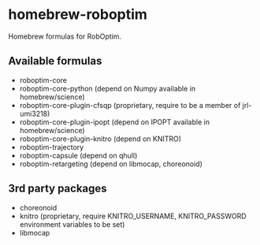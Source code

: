 homebrew-roboptim
=================

Homebrew formulas for RobOptim.


Available formulas
------------------

* roboptim-core
* roboptim-core-python (depend on Numpy available in homebrew/science)
* roboptim-core-plugin-cfsqp (proprietary, require to be a member of
  jrl-umi3218)
* roboptim-core-plugin-ipopt (depend on IPOPT available in homebrew/science)
* roboptim-core-plugin-knitro (depend on KNITRO)
* roboptim-trajectory
* roboptim-capsule (depend on qhull)
* roboptim-retargeting (depend on libmocap, choreonoid)


3rd party packages
------------------

* choreonoid
* knitro (proprietary, require KNITRO_USERNAME, KNITRO_PASSWORD
  environment variables to be set)
* libmocap

